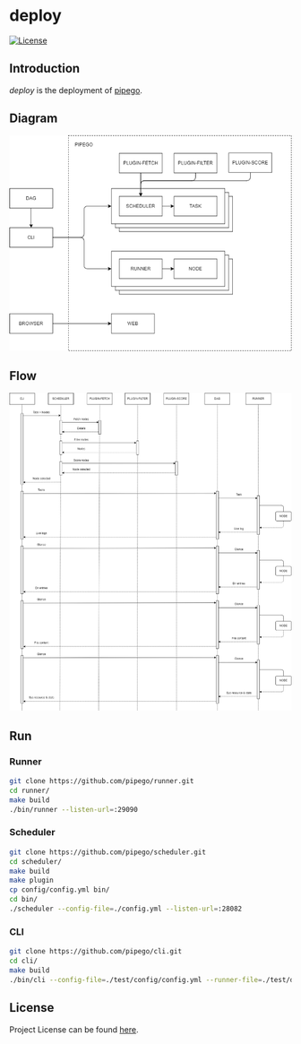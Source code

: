 # deploy

[![License](https://img.shields.io/github/license/pipego/deploy.svg)](https://github.com/pipego/deploy/blob/main/LICENSE)



## Introduction

*deploy* is the deployment of [pipego](https://github.com/pipego).



## Diagram

![diagram](diagram.png)



## Flow

![flow](flow.png)



## Run

### Runner

```bash
git clone https://github.com/pipego/runner.git
cd runner/
make build
./bin/runner --listen-url=:29090
```



### Scheduler

```bash
git clone https://github.com/pipego/scheduler.git
cd scheduler/
make build
make plugin
cp config/config.yml bin/
cd bin/
./scheduler --config-file=./config.yml --listen-url=:28082
```



### CLI

```bash
git clone https://github.com/pipego/cli.git
cd cli/
make build
./bin/cli --config-file=./test/config/config.yml --runner-file=./test/data/runner.json --scheduler-file=./test/data/scheduler1.json
```



## License

Project License can be found [here](LICENSE).
